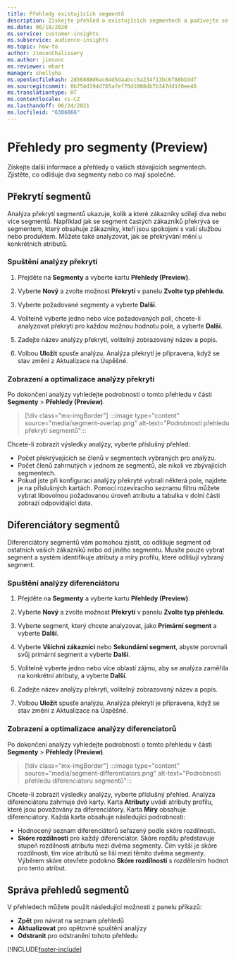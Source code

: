 ```yaml
---
title: Přehledy existujících segmentů
description: Získejte přehled o existujících segmentech a podívejte se na rozdíly a společné rysy.
ms.date: 06/10/2020
ms.service: customer-insights
ms.subservice: audience-insights
ms.topic: how-to
author: JimsonChalissery
ms.author: jimsonc
ms.reviewer: mhart
manager: shellyha
ms.openlocfilehash: 2856888d6ac64d5daabcc5a234f13bc6f88bb3df
ms.sourcegitcommit: 0b754d194d765afef70d1008db7b347dd1f0ee40
ms.translationtype: HT
ms.contentlocale: cs-CZ
ms.lasthandoff: 06/24/2021
ms.locfileid: "6306066"
---
```

# <a name="segment-insights-preview"></a>Přehledy pro segmenty (Preview)

Získejte další informace a přehledy o vašich stávajících segmentech. Zjistěte, co odlišuje dva segmenty nebo co mají společné.

## <a name="segment-overlap"></a>Překrytí segmentů

Analýza překrytí segmentů ukazuje, kolik a které zákazníky sdílejí dva nebo více segmentů. Například jak se segment častých zákazníků překrývá se segmentem, který obsahuje zákazníky, kteří jsou spokojeni s vaší službou nebo produktem.
Můžete také analyzovat, jak se překrývání mění u konkrétních atributů.

### <a name="run-an-overlap-analysis"></a>Spuštění analýzy překrytí

1. Přejděte na **Segmenty** a vyberte kartu **Přehledy (Preview)**.

1. Vyberte **Nový** a zvolte možnost **Překrytí** v panelu **Zvolte typ přehledu**.

1. Vyberte požadované segmenty a vyberte **Další**.

1. Volitelně vyberte jedno nebo více požadovaných polí, chcete-li analyzovat překrytí pro každou možnou hodnotu pole, a vyberte **Další**.

1. Zadejte název analýzy překrytí, volitelný zobrazovaný název a popis.

1. Volbou **Uložit** spusťe analýzu. Analýza překrytí je připravena, když se stav změní z Aktualizace na Úspěšné.

### <a name="view-and-optimize-an-overlap-analysis"></a>Zobrazení a optimalizace analýzy překrytí

Po dokončení analýzy vyhledejte podrobnosti o tomto přehledu v části **Segmenty** > **Přehledy (Preview)**.

> [!div class="mx-imgBorder"]
> :::image type="content" source="media/segment-overlap.png" alt-text="Podrobnosti přehledu překrytí segmentů":::

Chcete-li zobrazit výsledky analýzy, vyberte příslušný přehled:

- Počet překrývajících se členů v segmentech vybraných pro analýzu.
- Počet členů zahrnutých v jednom ze segmentů, ale nikoli ve zbývajících segmentech.
- Pokud jste při konfiguraci analýzy překryté vybrali některá pole, najdete je na příslušných kartách. Pomocí rozevíracího seznamu filtru můžete vybrat libovolnou požadovanou úroveň atributu a tabulka v dolní části zobrazí odpovídající data.

## <a name="segment-differentiators"></a>Diferenciátory segmentů

Diferenciátory segmentů vám pomohou zjistit, co odlišuje segment od ostatních vašich zákazníků nebo od jiného segmentu. Musíte pouze vybrat segment a systém identifikuje atributy a míry profilu, které odlišují vybraný segment.

### <a name="run-a-differentiator-analysis"></a>Spuštění analýzy diferenciátoru

1. Přejděte na **Segmenty** a vyberte kartu **Přehledy (Preview)**.

1. Vyberte **Nový** a zvolte možnost **Překrytí** v panelu **Zvolte typ přehledu**.

1. Vyberte segment, který chcete analyzovat, jako **Primární segment** a vyberte **Další**.

1. Vyberte **Všichni zákazníci** nebo **Sekundární segment**, abyste porovnali svůj primární segment a vyberte **Další**.

1. Volitelně vyberte jedno nebo více oblastí zájmu, aby se analýza zaměřila na konkrétní atributy, a vyberte **Další**.

1. Zadejte název analýzy překrytí, volitelný zobrazovaný název a popis.

1. Volbou **Uložit** spusťe analýzu. Analýza překrytí je připravena, když se stav změní z Aktualizace na Úspěšné.

### <a name="view-and-optimize-a-differentiators-analysis"></a>Zobrazení a optimalizace analýzy diferenciatorů

Po dokončení analýzy vyhledejte podrobnosti o tomto přehledu v části **Segmenty** > **Přehledy (Preview)**.

> [!div class="mx-imgBorder"]
> :::image type="content" source="media/segment-differentiators.png" alt-text="Podrobnosti přehledu diferenciátoru segmentů":::

Chcete-li zobrazit výsledky analýzy, vyberte příslušný přehled. Analýza diferenciátoru zahrnuje dvě karty. Karta **Atributy** uvádí atributy profilu, které jsou považovány za diferenciátory. Karta **Míry** obsahuje diferenciátory. Každá karta obsahuje následující podrobnosti:

- Hodnocený seznam diferenciátorů seřazený podle skóre rozdílnosti.
- **Skóre rozdílnosti** pro každý diferenciátor. Skóre rozdílu představuje stupeň rozdílnosti atributu mezi dvěma segmenty. Čím vyšší je skóre rozdílnosti, tím více atributů se liší mezi těmito dvěma segmenty. Výběrem skóre otevřete podokno **Skóre rozdílnosti** s rozdělením hodnot pro tento atribut.

## <a name="manage-segment-insights"></a>Správa přehledů segmentů

V přehledech můžete použít následující možnosti z panelu příkazů:

- **Zpět** pro návrat na seznam přehledů
- **Aktualizovat** pro opětovné spuštění analýzy
- **Odstranit** pro odstranění tohoto přehledu


[!INCLUDE[footer-include](../includes/footer-banner.md)]